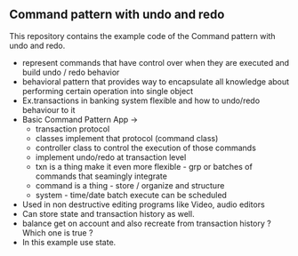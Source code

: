 ## Command pattern with undo and redo

This repository contains the example code of the Command pattern with undo and redo. 

- represent commands that have control over when they are executed and build undo / redo behavior
- behavioral pattern that provides way to encapsulate all knowledge about performing certain operation into single object 
- Ex.transactions in banking system flexible and how to undo/redo behaviour to it 
- Basic Command Pattern App ->
    - transaction protocol 
    - classes implement that protocol (command class)
    - controller class to control the execution of those commands
    - implement undo/redo at transaction level
    - txn is a thing make it even more flexible - grp or batches of commands that seamingly integrate 
    - command is a thing - store / organize and structure
    - system - time/date batch execute can be scheduled 
- Used in non destructive editing programs like Video, audio editors
- Can store state and transaction history as well. 
- balance get on account and also recreate from transaction history ? Which one is true ? 
- In this example use state. 
